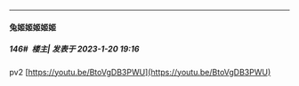 

*****

####  兔姬姬姬姬姬  
##### 146#         楼主| 发表于 2023-1-20 19:16

pv2 [https://youtu.be/BtoVgDB3PWU](https://youtu.be/BtoVgDB3PWU)

